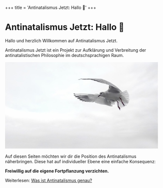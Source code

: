 +++
title = 'Antinatalismus Jetzt: Hallo 🙂'
+++

# Antinatalismus Jetzt: Hallo 🙂

Hallo und herzlich Willkommen auf Antinatalismus Jetzt.

Antinatalismus Jetzt ist ein Projekt zur Aufklärung und Verbreitung der antinatalistischen Philosophie im deutschsprachigen Raum.

<!--{{ $image := resources.GetRemote "https://c.pxhere.com/photos/56/9f/gull_wing_bird_sea_fly_venice_water_bird_birds-514434.jpg!d" }}-->
<!--<img src="{{ $image.RelPermalink }}" width="{{ $image.Width }}" height="{{ $image.Height }}">-->

![](images/sea-water-nature-bird-wing-seabird-514434-pxhere.com.1000px.jpg)

Auf diesen Seiten möchten wir dir die Position des Antinatalismus näherbringen. Diese hat auf individueller Ebene eine einfache Konsequenz:

**Freiwillig auf die eigene Fortpflanzung verzichten.**

Weiterlesen: [Was ist Antinatalismus genau?](antinatalismus-definition)
